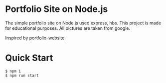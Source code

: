 # Portfolio Site on Node.js

The simple portfolio site on Node.js used express, hbs. This project is made for educational purposes.
All pictures are taken from google.

Inspired by [portfolio-website](https://github.com/divanov11/portfolio-website)


# Quick Start

```
$ npm i
$ npm run start
```
